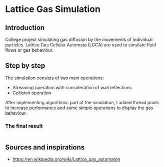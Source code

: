 # Lattice Gas Simulation
## Introduction
College project simulating gas diffusion by the movements of individual particles.
Lattice Gas Cellular Automata (LGCA) are used to simulate fluid flows or gas behaviour.

## Step by step
The simulation consists of two main operations:
* Streaming operation with consideration of wall reflections
* Collision operation

After implementing algorithmic part of the simulation, I added thread pools to increase performance and some simple operations to display the gas behaviour. 

### The final result
<p align="center">
    <img src="">
</p>

## Sources and inspirations
* https://en.wikipedia.org/wiki/Lattice_gas_automaton